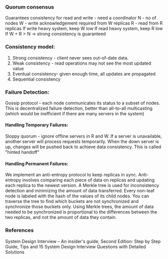 ### Quorum consensus 
Guarantees consistency for read and write - need a coordinator
N - no of nodes
W - write acknowledgement required from W replicas 
R - read from R replicas 
If write heavy system, keep W low
If read heavy system, keep R low
If W + R > N -> strong consistency is guaranteed

### Consistency model:
1. Strong consistency - client never sees out-of-date data.
2. Weak consistency - read operations may not see the most updated value
3. Eventual consistency- given enough time, all updates are propagated
4. Sequential consistency 

### Failure Detection:
Gossip protocol - each node communicates its status to a subset of nodes. This is decentralized failure detection, better than all-to-all multicasting (which would be inefficient if there are many servers in the system)
#### Handling Temporary Failures:
Sloppy quorum - ignore offline servers in R and W. If a server is unavailable, another server will process requests temporarily. When the down server is up, changes will be pushed back to achieve data consistency. This is called "hinted handoff"
#### Handling Permanent Failures:
We implement an anti-entropy protocol to keep replicas in sync. Anti-entropy involves comparing each piece of data on replicas and updating each replica to the newest version. A Merkle tree is used for inconsistency detection and minimizing the amount of data transferred. Every non-leaf
node is labeled with the hash of the values of its child nodes. You can traverse the tree to find which buckets are not synchronized and synchronize those buckets only. Using Merkle trees, the amount of data needed to be synchronized is proportional to the differences between the two replicas, and not the amount of data they contain. 

### References
System Design Interview – An insider's guide, Second Edition: Step by Step Guide, Tips and 15 System Design Interview Questions with Detailed Solutions
